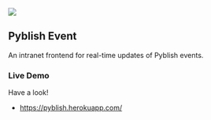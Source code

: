 ![](https://cloud.githubusercontent.com/assets/2152766/4826577/bc8aef62-5f71-11e4-97c9-0ff197212edc.png)

## Pyblish Event

An intranet frontend for real-time updates of Pyblish events.

### Live Demo

Have a look!

- https://pyblish.herokuapp.com/